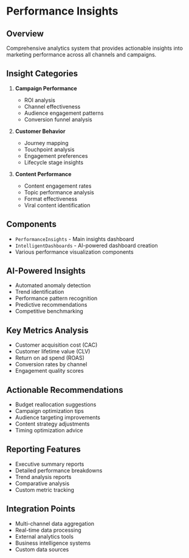 
# Performance Insights

## Overview
Comprehensive analytics system that provides actionable insights into marketing performance across all channels and campaigns.

## Insight Categories
1. **Campaign Performance**
   - ROI analysis
   - Channel effectiveness
   - Audience engagement patterns
   - Conversion funnel analysis

2. **Customer Behavior**
   - Journey mapping
   - Touchpoint analysis
   - Engagement preferences
   - Lifecycle stage insights

3. **Content Performance**
   - Content engagement rates
   - Topic performance analysis
   - Format effectiveness
   - Viral content identification

## Components
- `PerformanceInsights` - Main insights dashboard
- `IntelligentDashboards` - AI-powered dashboard creation
- Various performance visualization components

## AI-Powered Insights
- Automated anomaly detection
- Trend identification
- Performance pattern recognition
- Predictive recommendations
- Competitive benchmarking

## Key Metrics Analysis
- Customer acquisition cost (CAC)
- Customer lifetime value (CLV)
- Return on ad spend (ROAS)
- Conversion rates by channel
- Engagement quality scores

## Actionable Recommendations
- Budget reallocation suggestions
- Campaign optimization tips
- Audience targeting improvements
- Content strategy adjustments
- Timing optimization advice

## Reporting Features
- Executive summary reports
- Detailed performance breakdowns
- Trend analysis reports
- Comparative analysis
- Custom metric tracking

## Integration Points
- Multi-channel data aggregation
- Real-time data processing
- External analytics tools
- Business intelligence systems
- Custom data sources
